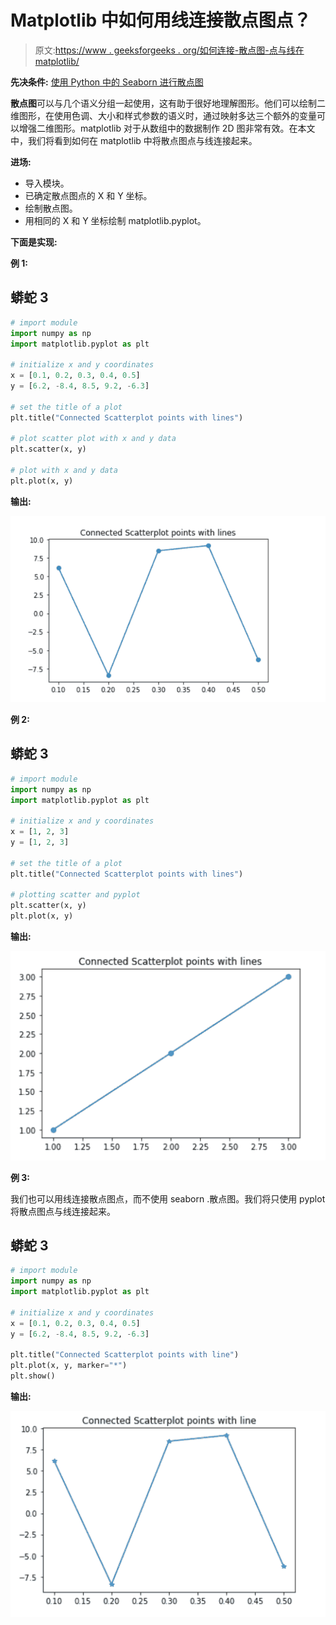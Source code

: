 # Matplotlib 中如何用线连接散点图点？

> 原文:[https://www . geeksforgeeks . org/如何连接-散点图-点与线在 matplotlib/](https://www.geeksforgeeks.org/how-to-connect-scatterplot-points-with-line-in-matplotlib/)

**先决条件:** [使用 Python 中的 Seaborn 进行散点图](https://www.geeksforgeeks.org/scatterplot-using-seaborn-in-python/)

**散点图**可以与几个语义分组一起使用，这有助于很好地理解图形。他们可以绘制二维图形，在使用色调、大小和样式参数的语义时，通过映射多达三个额外的变量可以增强二维图形。matplotlib 对于从数组中的数据制作 2D 图非常有效。在本文中，我们将看到如何在 matplotlib 中将散点图点与线连接起来。

**进场:**

*   导入模块。
*   已确定散点图点的 X 和 Y 坐标。
*   绘制散点图。
*   用相同的 X 和 Y 坐标绘制 matplotlib.pyplot。

**下面是实现:**

**例 1:**

## 蟒蛇 3

```py
# import module
import numpy as np
import matplotlib.pyplot as plt

# initialize x and y coordinates
x = [0.1, 0.2, 0.3, 0.4, 0.5]
y = [6.2, -8.4, 8.5, 9.2, -6.3]

# set the title of a plot
plt.title("Connected Scatterplot points with lines")

# plot scatter plot with x and y data
plt.scatter(x, y)

# plot with x and y data
plt.plot(x, y)
```

**输出:**

![](img/165faf2815a9eb83ad6d7051d8b53cc7.png)

**例 2:**

## 蟒蛇 3

```py
# import module
import numpy as np
import matplotlib.pyplot as plt

# initialize x and y coordinates
x = [1, 2, 3]
y = [1, 2, 3]

# set the title of a plot
plt.title("Connected Scatterplot points with lines")

# plotting scatter and pyplot
plt.scatter(x, y)
plt.plot(x, y)
```

**输出:**

![](img/0585001f23fd793f120473876352f214.png)

**例 3:**

我们也可以用线连接散点图点，而不使用 seaborn .散点图。我们将只使用 pyplot 将散点图点与线连接起来。

## 蟒蛇 3

```py
# import module
import numpy as np
import matplotlib.pyplot as plt

# initialize x and y coordinates
x = [0.1, 0.2, 0.3, 0.4, 0.5]
y = [6.2, -8.4, 8.5, 9.2, -6.3]

plt.title("Connected Scatterplot points with line")
plt.plot(x, y, marker="*")
plt.show()
```

**输出:**

![](img/d979c1eaa06d296c0f39536a1902daab.png)